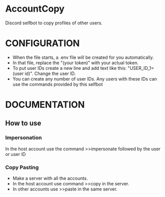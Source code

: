 # AccountCopy
Discord selfbot to copy profiles of other users.
# CONFIGURATION
- When the file starts, a .env file will be created for you automatically.
- In that file, replace the "(your token)" with your actual token.
- To put user IDs create a new line and add text like this: "USER_ID_1=(user id)". Change the user ID.
- You can create any number of user IDs. Any users with these IDs can use the commands provided by this selfbot

# DOCUMENTATION
## How to use
### Impersonation
In the host account use the command >>impersonate followed by the user or user ID
### Copy Pasting
- Make a server with all the accounts.
- In the host account use command >>copy in the server.
- In other accounts use >>paste in the same server.
